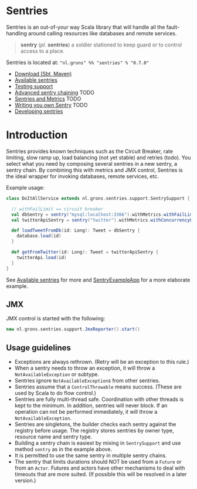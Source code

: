# Sentries

Sentries is an out-of-your way Scala library that will handle all the fault-handling around calling resources like databases and remote services.

> **sentry** (*pl.* **sentries**) a soldier stationed to keep guard or to control access to a place.

Sentries is located at: `"nl.grons" %% "sentries" % "0.7.0"`

* [Download (Sbt, Maven)](docs/download.md)
* [Available sentries](docs/sentries.md)
* [Testing support](docs/testing.md)
* [Advanced sentry chaining](docs/chaining.md) TODO
* [Sentries and Metrics](docs/metrics.md) TODO
* [Writing you own Sentry](docs/writing-sentries.md) TODO
* [Developing sentries](docs/developing-sentries.md)

# Introduction

Sentries provides known techniques such as the Circuit Breaker, rate limiting, slow ramp up, load balancing (not yet stable) and retries (todo). You select what you need by composing several sentries in a new sentry, a sentry chain. By combining this with metrics and JMX control, Sentries is the ideal wrapper for invoking databases, remote services, etc.

Example usage:
```scala
class DoItAllService extends nl.grons.sentries.support.SentrySupport {

  // withFailLimit == circuit breaker
  val dbSentry = sentry("mysql:localhost:3366").withMetrics.withFailLimit(failLimit = 5, retryDelay = 500 milliseconds)
  val twitterApiSentry = sentry("twitter").withMetrics.withConcurrencyLimit(3)

  def loadTweetFromDb(id: Long): Tweet = dbSentry {
    database.load(id)
  }

  def getFromTwitter(id: Long): Tweet = twitterApiSentry {
    twitterApi.load(id)
  }
}
```

See [Available sentries](docs/sentries.md) for more and [SentryExampleApp](/erikvanoosten/sentries/blob/master/src/main/scala/nl/grons/sentries/examples/SentryExampleApp.scala) for a more elaborate example.

## JMX

JMX control is started with the following:

```scala
new nl.grons.sentries.support.JmxReporter().start()
```

## Usage guidelines

* Exceptions are always rethrown. (Retry will be an exception to this rule.)
* When a sentry needs to throw an exception, it will throw a `NotAvailableException` or subtype.
* Sentries ignore `NotAvailableException`s from other sentries.
* Sentries assume that a `ControlThrowable` means success. (These are used by Scala to do flow control.)
* Sentries are fully multi-thread safe. Coordination with other threads is kept to the minimum. In addition,
  sentries will never block. If an operation can not be performed immediately, it will throw a `NotAvailableException`.
* Sentries are singletons, the builder checks each sentry against the registry before usage. The registry stores sentries by owner type, resource name and sentry type.
* Building a sentry chain is easiest by mixing in `SentrySupport` and use method `sentry` as in the example above.
* It is permitted to use the same sentry in multiple sentry chains.
* The sentry that limits durations should NOT be used from a `Future` or from an `Actor`. Futures and actors have other mechanisms to deal with timeouts that are more suited. (If possible this will be resolved in a later version.)
